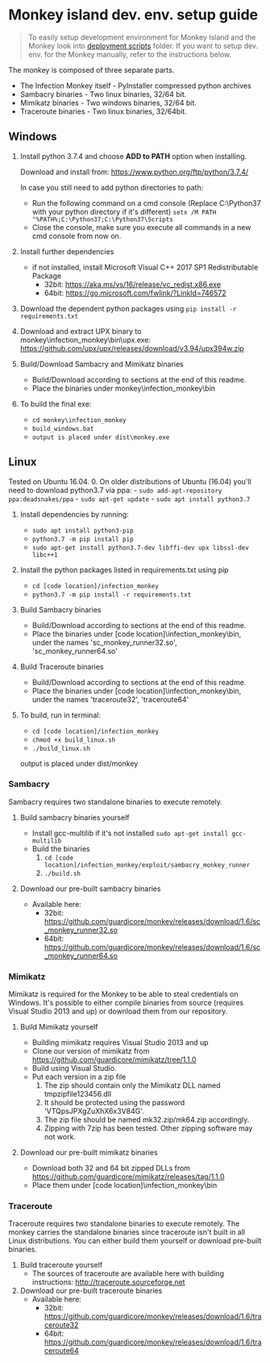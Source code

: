 # Monkey island dev. env. setup guide

>To easily setup development environment for Monkey Island and the Monkey look into [deployment scripts](../../deployment_scripts) folder.
>If you want to setup dev. env. for the Monkey manually, refer to the instructions below.

The monkey is composed of three separate parts.

- The Infection Monkey itself - PyInstaller compressed python archives
- Sambacry binaries - Two linux binaries, 32/64 bit.
- Mimikatz binaries - Two windows binaries, 32/64 bit.
- Traceroute binaries - Two linux binaries, 32/64bit.

## Windows

1. Install python 3.7.4 and choose **ADD to PATH** option when installing.

    Download and install from: <https://www.python.org/ftp/python/3.7.4/>
    
    In case you still need to add python directories to path:
    - Run the following command on a cmd console (Replace C:\Python37 with your python directory if it's different) 
    `setx /M PATH "%PATH%;C:\Python37;C:\Python37\Scripts`
    - Close the console, make sure you execute all commands in a new cmd console from now on.
2. Install further dependencies
    - if not installed, install Microsoft Visual C++ 2017 SP1 Redistributable Package
        - 32bit: <https://aka.ms/vs/16/release/vc_redist.x86.exe>
        - 64bit: <https://go.microsoft.com/fwlink/?LinkId=746572>
3. Download the dependent python packages using 
        `pip install -r requirements.txt`
4. Download and extract UPX binary to monkey\infection_monkey\bin\upx.exe:
        <https://github.com/upx/upx/releases/download/v3.94/upx394w.zip>
5. Build/Download Sambacry and Mimikatz binaries
    - Build/Download according to sections at the end of this readme.
    - Place the binaries under monkey\infection_monkey\bin
6. To build the final exe:
    - `cd monkey\infection_monkey`
    - `build_windows.bat`
    - `output is placed under dist\monkey.exe`

## Linux

Tested on Ubuntu 16.04.
0. On older distributions of Ubuntu (16.04) you'll need to download python3.7 via ppa:
    - `sudo add-apt-repository ppa:deadsnakes/ppa`
    - `sudo apt-get update`
    - `sudo apt install python3.7`

1. Install dependencies by running:
    - `sudo apt install python3-pip`
    - `python3.7 -m pip install pip`
    - `sudo apt-get install python3.7-dev libffi-dev upx libssl-dev libc++1`

2. Install the python packages listed in requirements.txt using pip
    - `cd [code location]/infection_monkey`
    - `python3.7 -m pip install -r requirements.txt`

3. Build Sambacry binaries
    - Build/Download according to sections at the end of this readme.
    - Place the binaries under [code location]\infection_monkey\bin, under the names 'sc_monkey_runner32.so', 'sc_monkey_runner64.so'

4. Build Traceroute binaries
    - Build/Download according to sections at the end of this readme.
    - Place the binaries under [code location]\infection_monkey\bin, under the names 'traceroute32', 'traceroute64'

5. To build, run in terminal:
    - `cd [code location]/infection_monkey`
    - `chmod +x build_linux.sh`
    - `./build_linux.sh`
    
    output is placed under dist/monkey

### Sambacry

Sambacry requires two standalone binaries to execute remotely.

1. Build sambacry binaries yourself
    - Install gcc-multilib if it's not installed `sudo apt-get install gcc-multilib`
    - Build the binaries
         1. `cd [code location]/infection_monkey/exploit/sambacry_monkey_runner`
         2. `./build.sh`

2. Download our pre-built sambacry binaries
    - Available here:
        - 32bit: <https://github.com/guardicore/monkey/releases/download/1.6/sc_monkey_runner32.so>
        - 64bit: <https://github.com/guardicore/monkey/releases/download/1.6/sc_monkey_runner64.so>

### Mimikatz

Mimikatz is required for the Monkey to be able to steal credentials on Windows. It's possible to either compile binaries from source (requires Visual Studio 2013 and up) or download them from our repository.

1. Build Mimikatz yourself
    - Building mimikatz requires Visual Studio 2013 and up
    - Clone our version of mimikatz from <https://github.com/guardicore/mimikatz/tree/1.1.0>
    - Build using Visual Studio.
    - Put each version in a zip file
        1. The zip should contain only the Mimikatz DLL named tmpzipfile123456.dll
        2. It should be protected using the password 'VTQpsJPXgZuXhX6x3V84G'.
        3. The zip file should be named mk32.zip/mk64.zip accordingly.
        4. Zipping with 7zip has been tested. Other zipping software may not work.

2. Download our pre-built mimikatz binaries
    - Download both 32 and 64 bit zipped DLLs from <https://github.com/guardicore/mimikatz/releases/tag/1.1.0>
    - Place them under [code location]\infection_monkey\bin

### Traceroute

Traceroute requires two standalone binaries to execute remotely.
The monkey carries the standalone binaries since traceroute isn't built in all Linux distributions.
You can either build them yourself or download pre-built binaries.

1. Build traceroute yourself
    - The sources of traceroute are available here with building instructions: <http://traceroute.sourceforge.net>
1. Download our pre-built traceroute binaries
    - Available here:
        - 32bit: <https://github.com/guardicore/monkey/releases/download/1.6/traceroute32>
        - 64bit: <https://github.com/guardicore/monkey/releases/download/1.6/traceroute64>
